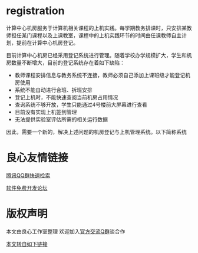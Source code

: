 # registration
计算中心机房服务于计算机相关课程的上机实践。每学期教务排课时，只安排某教师担任某门课程以及上课教室，课程中的上机实践环节的时间由任课教师自主计划，提前在计算中心机房登记。

目前计算中心机房已经采用登记系统进行管理。随着学校办学规模扩大，学生和机房数量不断增大，目前的登记系统存在着如下缺陷：

- 教师课程安排信息与教务系统不连接，教师必须自己添加上课班级才能登记机房使用
- 系统不能自动进行合班、拆班安排
- 登记上机时，不能快速查阅当前机房占用情况
- 查询系统不够开放，学生只能通过4号楼前大屏幕进行查看
- 目前没有实现上机签到管理
- 无法提供实验室评估所需的相关运行数据

因此，需要一个新的，解决上述问题的机房登记与上机管理系统。以下简称系统


 # 良心友情链接

[腾讯QQ群快速检索](http://u.720life.cn/s/8cf73f7c)

[软件免费开发论坛](http://u.720life.cn/s/bbb01dc0)

# 版权声明 

本文由良心工作室整理 欢迎加入[官方交流Q群](https://u.720life.cn/s/f2316816)谈合作

[本文转自如下链接](http://u.720life.cn/g/2e71d0f0a5c601172267ba20d3a43c6e6a92fc0f3c996f2a6d88fa4508255359a3246f7847469250643a695cd7439471db5f44cdc9c5870c4255d3c4b0caa22a)